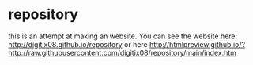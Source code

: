 # repository
this is an attempt at making an website.
You can see the website here: 
http://digitix08.github.io/repository
or here
http://htmlpreview.github.io/?http://raw.githubusercontent.com/digitix08/repository/main/index.htm
